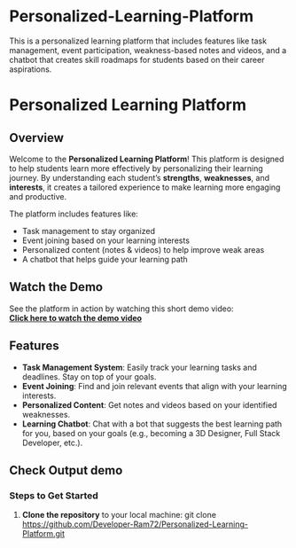 # Personalized-Learning-Platform
This is a personalized learning platform that includes features like task management, event participation, weakness-based notes and videos, and a chatbot that creates skill roadmaps for students based on their career aspirations.
# Personalized Learning Platform

## Overview

Welcome to the **Personalized Learning Platform**! This platform is designed to help students learn more effectively by personalizing their learning journey. By understanding each student’s **strengths**, **weaknesses**, and **interests**, it creates a tailored experience to make learning more engaging and productive.

The platform includes features like:

- Task management to stay organized
- Event joining based on your learning interests
- Personalized content (notes & videos) to help improve weak areas
- A chatbot that helps guide your learning path

## Watch the Demo

See the platform in action by watching this short demo video:  
[**Click here to watch the demo video**](https://github.com/Developer-Ram72/Personalized-Learning-Platform/blob/main/learn.mp4)

## Features

- **Task Management System**: Easily track your learning tasks and deadlines. Stay on top of your goals.
- **Event Joining**: Find and join relevant events that align with your learning interests.
- **Personalized Content**: Get notes and videos based on your identified weaknesses.
- **Learning Chatbot**: Chat with a bot that suggests the best learning path for you, based on your goals (e.g., becoming a 3D Designer, Full Stack Developer, etc.).

## Check Output demo

### Steps to Get Started

1. **Clone the repository** to your local machine:
   git clone https://github.com/Developer-Ram72/Personalized-Learning-Platform.git

